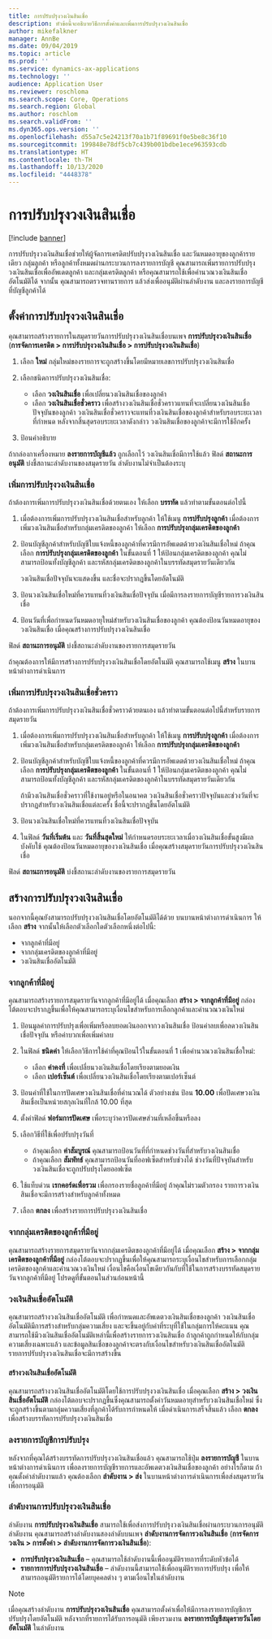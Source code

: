 ```yaml
---
title: การปรับปรุงวงเงินสินเชื่อ
description: หัวข้อนี้จะอธิบายวิธีการตั้งค่าและเพิ่มการปรับปรุงวงเงินสินเชื่อ
author: mikefalkner
manager: AnnBe
ms.date: 09/04/2019
ms.topic: article
ms.prod: ''
ms.service: dynamics-ax-applications
ms.technology: ''
audience: Application User
ms.reviewer: roschloma
ms.search.scope: Core, Operations
ms.search.region: Global
ms.author: roschlom
ms.search.validFrom: ''
ms.dyn365.ops.version: ''
ms.openlocfilehash: d55a7c5e24213f70a1b71f89691f0e5be8c36f10
ms.sourcegitcommit: 199848e78df5cb7c439b001bdbe1ece963593cdb
ms.translationtype: HT
ms.contentlocale: th-TH
ms.lasthandoff: 10/13/2020
ms.locfileid: "4448378"
---
```

# <a name="credit-limit-adjustments"></a>การปรับปรุงวงเงินสินเชื่อ 

[!include [banner](../includes/banner.md)]

การปรับปรุงวงเงินสินเชื่อช่วยให้ผู้จัดการเครดิตปรับปรุงวงเงินสินเชื่อ และวันหมดอายุของลูกค้ารายเดียว กลุ่มลูกค้า หรือลูกค้าทั้งหมดผ่านกระบวนการลงรายการบัญชี คุณสามารถเพิ่มรายการปรับปรุงวงเงินสินเชื่อเพื่ออัพเดตลูกค้า และกลุ่มเครดิตลูกค้า หรือคุณสามารถใช้เพื่อคำนวณวงเงินสินเชื่ออัตโนมัติได้ จากนั้น คุณสามารถตรวจทานรายการ แล้วส่งเพื่ออนุมัติผ่านลำดับงาน และลงรายการบัญชีที่บัญชีลูกค้าได้

## <a name="set-up-credit-limit-adjustments"></a>ตั้งค่าการปรับปรุงวงเงินสินเชื่อ

คุณสามารถสร้างรายการในสมุดรายวันการปรับปรุงวงเงินสินเชื่อบนเพจ **การปรับปรุงวงเงินสินเชื่อ** (**การจัดการเครดิต \> การปรับปรุงวงเงินสินเชื่อ \> การปรับปรุงวงเงินสินเชื่อ**)

1. เลือก **ใหม่** กลุ่มใหม่ของรายการจะถูกสร้างขึ้นโดยมีหมายเลขการปรับปรุงวงเงินสินเชื่อ
2. เลือกชนิดการปรับปรุงวงเงินสินเชื่อ:

    - เลือก **วงเงินสินเชื่อ** เพื่อเปลี่ยนวงเงินสินเชื่อของลูกค้า
    - เลือก **วงเงินสินเชื่อชั่วคราว** เพื่อสร้างวงเงินสินเชื่อชั่วคราวแทนที่จะเปลี่ยนวงเงินสินเชื่อปัจจุบันของลูกค้า วงเงินสินเชื่อชั่วคราวจะแทนที่วงเงินสินเชื่อของลูกค้าสำหรับรอบระยะเวลาที่กำหนด หลังจากสิ้นสุดรอบระยะเวลาดังกล่าว วงเงินสินเชื่อของลูกค้าจะมีการใช้อีกครั้ง
3. ป้อนคำอธิบาย 

ถ้ากล่องกาเครื่องหมาย **ลงรายการบัญชีแล้ว** ถูกเลือกไว้ วงเงินสินเชื่อมีการใช้แล้ว ฟิลด์ **สถานะการอนุมัติ** บ่งชี้สถานะลำดับงานของสมุดรายวัน ลำดับงานไม่จำเป็นต้องระบุ

### <a name="add-credit-limit-adjustments"></a>เพิ่มการปรับปรุงวงเงินสินเชื่อ

ถ้าต้องการเพิ่มการปรับปรุงวงเงินสินเชื่อด้วยตนเอง ให้เลือก **บรรทัด** แล้วทำตามขั้นตอนต่อไปนี้

1. เมื่อต้องการเพิ่มการปรับปรุงวงเงินสินเชื่อสำหรับลูกค้า ให้ใช้เมนู **การปรับปรุงลูกค้า** เมื่อต้องการเพิ่มวงเงินสินเชื่อสำหรับกลุ่มเครดิตของลูกค้า ให้เลือก **การปรับปรุงกลุ่มเครดิตของลูกค้า**
2. ป้อนบัญชีลูกค้าสำหรับบัญชีใบแจ้งหนี้ของลูกค้าที่ควรมีการอัพเดตด้วยวงเงินสินเชื่อใหม่ ถ้าคุณเลือก **การปรับปรุงกลุ่มเครดิตของลูกค้า** ในขั้นตอนที่ 1 ให้ป้อนกลุ่มเครดิตของลูกค้า คุณไม่สามารถป้อนทั้งบัญชีลูกค้า และรหัสกลุ่มเครดิตของลูกค้าในบรรทัดสมุดรายวันเดียวกัน

    วงเงินสินเชื่อปัจจุบันจะแสดงขึ้น และชื่อจะปรากฏขึ้นโดยอัตโนมัติ

3. ป้อนวงเงินสินเชื่อใหม่ที่ควรแทนที่วงเงินสินเชื่อปัจจุบัน เมื่อมีการลงรายการบัญชีรายการวงเงินสินเชื่อ
4. ป้อนวันที่เพื่อกำหนดวันหมดอายุใหม่สำหรับวงเงินสินเชื่อของลูกค้า คุณต้องป้อนวันหมดอายุของวงเงินสินเชื่อ เมื่อคุณสร้างการปรับปรุงวงเงินสินเชื่อ

ฟิลด์ **สถานะการอนุมัติ** บ่งชี้สถานะลำดับงานของรายการสมุดรายวัน

ถ้าคุณต้องการให้มีการสร้างการปรับปรุงวงเงินสินเชื่อโดยอัตโนมัติ คุณสามารถใช้เมนู **สร้าง** ในบานหน้าต่างการดำเนินการ
 
### <a name="add-temporary-credit-limit-adjustments"></a>เพิ่มการปรับปรุงวงเงินสินเชื่อชั่วคราว

ถ้าต้องการเพิ่มการปรับปรุงวงเงินสินเชื่อชั่วคราวด้วยตนเอง แล้วทำตามขั้นตอนต่อไปนี้สำหรับรายการสมุดรายวัน

1. เมื่อต้องการเพิ่มการปรับปรุงวงเงินสินเชื่อสำหรับลูกค้า ให้ใช้เมนู **การปรับปรุงลูกค้า** เมื่อต้องการเพิ่มวงเงินสินเชื่อสำหรับกลุ่มเครดิตของลูกค้า ให้เลือก **การปรับปรุงกลุ่มเครดิตของลูกค้า**
2. ป้อนบัญชีลูกค้าสำหรับบัญชีใบแจ้งหนี้ของลูกค้าที่ควรมีการอัพเดตด้วยวงเงินสินเชื่อใหม่ ถ้าคุณเลือก **การปรับปรุงกลุ่มเครดิตของลูกค้า** ในขั้นตอนที่ 1 ให้ป้อนกลุ่มเครดิตของลูกค้า คุณไม่สามารถป้อนทั้งบัญชีลูกค้า และรหัสกลุ่มเครดิตของลูกค้าในบรรทัดสมุดรายวันเดียวกัน

    ถ้ามีวงเงินสินเชื่อชั่วคราวที่ใช้งานอยู่หรือในอนาคต วงเงินสินเชื่อชั่วคราวปัจจุบันและช่วงวันที่จะปรากฏสำหรับวงเงินสินเชื่อแต่ละครั้ง ชื่อนี้จะปรากฏขึ้นโดยอัตโนมัติ

3. ป้อนวงเงินสินเชื่อใหม่ที่ควรแทนที่วงเงินสินเชื่อปัจจุบัน
4. ในฟิลด์ **วันที่เริ่มต้น** และ **วันที่สิ้นสุดใหม่** ให้กำหนดรอบระยะเวลาเมื่อวงเงินสินเชื่อขั้นสูงมีผลบังคับใช้ คุณต้องป้อนวันหมดอายุของวงเงินสินเชื่อ เมื่อคุณสร้างสมุดรายวันการปรับปรุงวงเงินสินเชื่อ

ฟิลด์ **สถานะการอนุมัติ** บ่งชี้สถานะลำดับงานของรายการสมุดรายวัน

## <a name="generate-credit-limit-adjustments"></a>สร้างการปรับปรุงวงเงินสินเชื่อ

นอกจากนี้คุณยังสามารถปรับปรุงวงเงินสินเชื่อโดยอัตโนมัติได้ด้วย บนบานหน้าต่างการดำเนินการ ให้เลือก **สร้าง** จากนั้นให้เลือกตัวเลือกใดตัวเลือกหนึ่งต่อไปนี้:

- จากลูกค้าที่มีอยู่
- จากกลุ่มเครดิตของลูกค้าที่มีอยู่
- วงเงินสินเชื่ออัตโนมัติ

### <a name="from-existing-customer"></a>จากลูกค้าที่มีอยู่

คุณสามารถสร้างรายการสมุดรายวันจากลูกค้าที่มีอยู่ได้ เมื่อคุณเลือก **สร้าง \> จากลูกค้าที่มีอยู่** กล่องโต้ตอบจะปรากฏขึ้นเพื่อให้คุณสามารถระบุเงื่อนไขสำหรับการเลือกลูกค้าและคำนวณวงเงินใหม่

1. ป้อนมูลค่าการปรับปรุงเพื่อเพิ่มหรือลบยอดเงินออกจากวงเงินสินเชื่อ ป้อนค่าลบเพื่อลดวงเงินสินเชื่อปัจจุบัน หรือค่าบวกเพื่อเพิ่มค่าลบ
2. ในฟิลด์ **ชนิดค่า** ให้เลือกวิธีการใช้ค่าที่คุณป้อนไว้ในขั้นตอนที่ 1 เพื่อคำนวณวงเงินสินเชื่อใหม่:

    - เลือก **ค่าคงที่** เพื่อเปลี่ยนวงเงินสินเชื่อโดยเรียงตามยอดเงิน
    - เลือก **เปอร์เซ็นต์** เพื่อเปลี่ยนวงเงินสินเชื่อโดยเรียงตามเปอร์เซ็นต์

3. ป้อนค่าที่ใช้ในการปัดเศษวงเงินสินเชื่อที่คำนวณได้ ตัวอย่างเช่น ป้อน **10.00** เพื่อปัดเศษวงเงินสินเชื่อเป็นหน่วยสกุลเงินที่ใกล้ 10.00 ที่สุด
4. ตั้งค่าฟิลด์ **ฟอร์มการปัดเศษ** เพื่อระบุว่าควรปัดเศษส่วนที่เหลือขึ้นหรือลง
5. เลือกวิธีที่ใช้เพื่อปรับปรุงวันที่

    - ถ้าคุณเลือก **ค่าสัมบูรณ์** คุณสามารถป้อนวันที่ที่กำหนดช่วงวันที่สำหรับวงเงินสินเชื่อ
    - ถ้าคุณเลือก **สัมพัทธ์** คุณสามารถป้อนวันที่ออฟเซ็ตสำหรับช่วงได้ ช่วงวันที่ปัจจุบันสำหรับวงเงินสินเชื่อจะถูกปรับปรุงโดยออฟเซ็ต

6. ใช้แท็บด่วน **เรกคอร์ดเพื่อรวม** เพื่อกรองรายชื่อลูกค้าที่มีอยู่ ถ้าคุณไม่รวมตัวกรอง รายการวงเงินสินเชื่อจะมีการสร้างสำหรับลูกค้าทั้งหมด
7. เลือก **ตกลง** เพื่อสร้างรายการปรับปรุงวงเงินสินเชื่อ

### <a name="from-existing-customer-credit-group"></a>จากกลุ่มเครดิตของลูกค้าที่มีอยู่

คุณสามารถสร้างรายการสมุดรายวันจากกลุ่มเครดิตของลูกค้าที่มีอยู่ได้ เมื่อคุณเลือก **สร้าง \> จากกลุ่มเครดิตของลูกค้าที่มีอยู่** กล่องโต้ตอบจะปรากฏขึ้นเพื่อให้คุณสามารถระบุเงื่อนไขสำหรับการเลือกกลุ่มเครดิตของลูกค้าและคำนวณวงเงินใหม่ เงื่อนไขคือเงื่อนไขเดียวกันกับที่ใช้ในการสร้างบรรทัดสมุดรายวันจากลูกค้าที่มีอยู่ โปรดดูที่ขั้นตอนในส่วนก่อนหน้านี้

### <a name="automatic-credit-limits"></a>วงเงินสินเชื่ออัตโนมัติ

คุณสามารถสร้างวงเงินสินเชื่ออัตโนมัติ เพื่อกำหนดและอัพเดตวงเงินสินเชื่อของลูกค้า วงเงินสินเชื่ออัตโนมัติมีการสร้างสำหรับกลุ่มความเสี่ยง และจะขึ้นอยู่กับค่าที่ระบุที่ใช้ในกลุ่มการให้คะแนน คุณสามารถใช้มีวงเงินสินเชื่ออัตโนมัติเหล่านี้เพื่อสร้างรายการวงเงินสินเชื่อ ถ้าลูกค้าถูกกำหนดให้กับกลุ่มความเสี่ยงเฉพาะแล้ว และข้อมูลสินเชื่อของลูกค้าจะตรงกับเงื่อนไขสำหรับวงเงินสินเชื่ออัตโนมัติ รายการปรับปรุงวงเงินสินเชื่อจะมีการสร้างขึ้น

#### <a name="create-automatic-credit-limits"></a>สร้างวงเงินสินเชื่ออัตโนมัติ

คุณสามารถสร้างวงเงินสินเชื่ออัตโนมัติโดยใช้การปรับปรุงวงเงินสินเชื่อ เมื่อคุณเลือก **สร้าง \> วงเงินสินเชื่ออัตโนมัติ** กล่องโต้ตอบจะปรากฏขึ้นซึ่งคุณสามารถตั้งค่าวันหมดอายุสำหรับวงเงินสินเชื่อใหม่ ซึ่งจะถูกสร้างขึ้นตามกลุ่มความเสี่ยงที่ลูกค้าได้รับการกำหนดให้ เมื่อดำเนินการเสร็จสิ้นแล้ว เลือก **ตกลง** เพื่อสร้างบรรทัดการปรับปรุงวงเงินสินเชื่อ

### <a name="post-adjustments"></a>ลงรายการบัญชีการปรับปรุง

หลังจากที่คุณได้สร้างบรรทัดการปรับปรุงวงเงินสินเชื่อแล้ว คุณสามารถใช้ปุ่ม **ลงรายการบัญชี** ในบานหน้าต่างการดำเนินการ เพื่อลงรายการบัญชีรายการและอัพเดตวงเงินสินเชื่อของลูกค้า อย่างไรก็ตาม ถ้าคุณตั้งค่าลำดับงานแล้ว คุณต้องเลือก **ลำดับงาน \> ส่ง** ในบานหน้าต่างการดำเนินการเพื่อส่งสมุดรายวันเพื่อการอนุมัติ

### <a name="credit-limit-adjustments-workflows"></a>ลำดับงานการปรับปรุงวงเงินสินเชื่อ

ลำดับงาน **การปรับปรุงวงเงินสินเชื่อ** สามารถใช้เพื่อส่งการปรับปรุงวงเงินสินเชื่อผ่านกระบวนการอนุมัติลำดับงาน คุณสามารถสร้างลำดับงานสองลำดับบนเพจ **ลำดับงานการจัดการวงเงินสินเชื่อ** (**การจัดการวงเงิน \> การตั้งค่า \> ลำดับงานการจัดการวงเงินสินเชื่อ**):

- **การปรับปรุงวงเงินสินเชื่อ** – คุณสามารถใช้ลำดับงานนี้เพื่ออนุมัติรายการที่ระดับหัวข้อได้
- **รายการการปรับปรุงวงเงินสินเชื่อ** – ลำดับงานนี้สามารถใช้เพื่ออนุมัติรายการปรับปรุง เพื่อให้สามารถอนุมัติรายการได้โดยบุคคลต่าง ๆ ตามเงื่อนไขในลำดับงาน

> [!NOTE]
> เมื่อคุณสร้างลำดับงาน **การปรับปรุงวงเงินสินเชื่อ** คุณสามารถตั้งค่าเพื่อให้มีการลงรายการบัญชีการปรับปรุงโดยอัตโนมัติ หลังจากที่รายการได้รับการอนุมัติ เพียงรวมงาน **ลงรายการบัญชีสมุดรายวันโดยอัตโนมัติ** ในลำดับงาน
